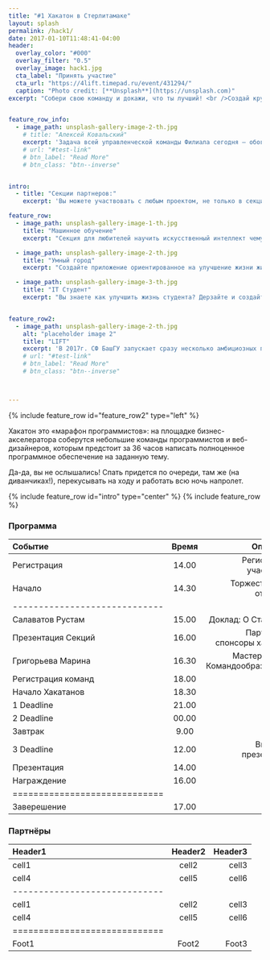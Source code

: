 ```yaml
---
title: "#1 Хакатон в Стерлитамаке"
layout: splash
permalink: /hack1/
date: 2017-01-10T11:48:41-04:00
header:
  overlay_color: "#000"
  overlay_filter: "0.5"
  overlay_image: hack1.jpg
  cta_label: "Принять участие"
  cta_url: "https://4lift.timepad.ru/event/431294/"
  caption: "Photo credit: [**Unsplash**](https://unsplash.com)"
excerpt: "Собери свою команду и докажи, что ты лучший! <br />Создай крутой прототип и получи ценный приз!"


feature_row_info:
  - image_path: unsplash-gallery-image-2-th.jpg
    # title: "Алексей Ковальский"
    excerpt: 'Задача всей управленческой команды Филиала сегодня – обогнать стремительно изменяющееся время, стать университетом будущего. Машинное обучение, робототехника, тренинговые технологии в обучении, облачная школа – все эти и многие другие проекты позволят превратить исторически самый сильный ВУЗ юга Башкортостана в центр притяжения талантливых амбициозных абитуриентов и выпускников.  '
    # url: "#test-link"
    # btn_label: "Read More"
    # btn_class: "btn--inverse"


intro:
  - title: "Секции партнеров:"
    excerpt: 'Вы можете участвовать с любым проектом, не только в секциях партнеров.'

feature_row:
  - image_path: unsplash-gallery-image-1-th.jpg
    title: "Машинное обучение"
    excerpt: "Секция для любителей научить искусственный интеллект чему-нибудь новенькому"

  - image_path: unsplash-gallery-image-2-th.jpg
    title: "Умный город"
    excerpt: "Создайте приложение ориентированное на улучшение жизни жителей вашего любимого города"

  - image_path: unsplash-gallery-image-3-th.jpg
    title: "IT Студент"
    excerpt: "Вы знаете как улучшить жизнь студента? Дерзайте и создайте мега-приложение!"


feature_row2:
  - image_path: unsplash-gallery-image-2-th.jpg
    alt: "placeholder image 2"
    title: "LIFT"
    excerpt: 'В 2017г. СФ БашГУ запускает сразу несколько амбициозных проектов, которые объединит под своим крылом созданный в начале года бизнес-акселератор LIFT. Одним из таких проектов станет первый на юге Башкортостана хакатон, который объединит IT-специалистов.'
    # url: "#test-link"
    # btn_label: "Read More"
    # btn_class: "btn--inverse"



---
```

{% include feature_row id="feature_row2" type="left" %}

Хакатон это «марафон программистов»: на площадке бизнес-акселератора соберутся небольшие команды программистов и веб-дизайнеров, которым предстоит за 36 часов написать полноценное программное обеспечение на заданную тему.

Да-да, вы не ослышались! Спать придется по очереди, там же (на диванчиках!), перекусывать на ходу и работать всю ночь напролет.

{% include feature_row id="intro" type="center" %}
{% include feature_row %}


### Программа

| Событие | Время | Описание |
|:--------|:-------:|--------:|
| Регистрация   | 14.00   | Регистрация участников   |
| Начало   | 14.30   | Торжественное открытие   |
|-----------------------------|
| Салаватов Рустам   | 15.00   | Доклад: О Стартапах   |
| Презентация Секций   | 16.00   |  Партнеры и спонсоры хакатона  |
| Григорьева Марина   | 16.30   | Мастер-класс: Командообразование   |
| Регистрация команд   | 18.00   |    |
| Начало Хакатанов    | 18.30   |    |
| 1 Deadline   | 21.00   |    |
| 2 Deadline   | 00.00   |    |
| Завтрак   | 9.00   |    |
| 3 Deadline   | 12.00   |  Выгрузка презентаций  |
| Презентация   | 14.00   |    |
| Награждение   | 16.00   |    |
|=============================|
| Заверешение   | 17.00   |    |

<!-- {: style="text-align: center;"} -->


### Партнёры

| Header1 | Header2 | Header3 |
|:--------|:-------:|--------:|
| cell1   | cell2   | cell3   |
| cell4   | cell5   | cell6   |
|-----------------------------|
| cell1   | cell2   | cell3   |
| cell4   | cell5   | cell6   |
|=============================|
| Foot1   | Foot2   | Foot3   |
